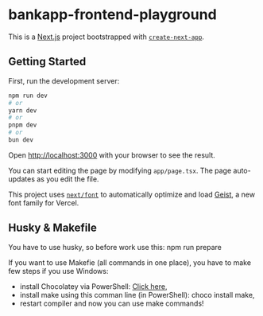 # bankapp-frontend-playground

This is a [Next.js](https://nextjs.org) project bootstrapped with [`create-next-app`](https://nextjs.org/docs/app/api-reference/cli/create-next-app).

## Getting Started

First, run the development server:

```bash
npm run dev
# or
yarn dev
# or
pnpm dev
# or
bun dev
```

Open [http://localhost:3000](http://localhost:3000) with your browser to see the result.

You can start editing the page by modifying `app/page.tsx`. The page auto-updates as you edit the file.

This project uses [`next/font`](https://nextjs.org/docs/app/building-your-application/optimizing/fonts) to automatically optimize and load [Geist](https://vercel.com/font), a new font family for Vercel.

## Husky & Makefile

You have to use husky, so before work use this: npm run prepare

If you want to use Makefie (all commands in one place), you have to make few steps if you use Windows:

- install Chocolatey via PowerShell: [Click here](https://chocolatey.org/install),
- install make using this comman line (in PowerShell): choco install make,
- restart compiler and now you can use make commands!
